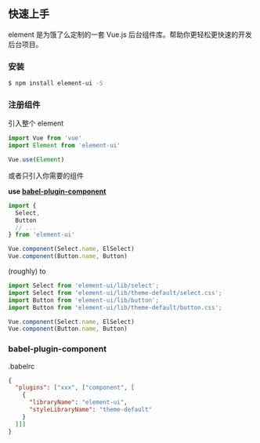 ## 快速上手

element 是为饿了么定制的一套 Vue.js 后台组件库。帮助你更轻松更快速的开发后台项目。

### 安装

```bash
$ npm install element-ui -S
```

### 注册组件

引入整个 element

```javascript
import Vue from 'vue'
import Element from 'element-ui'

Vue.use(Element)
```

或者只引入你需要的组件

**use [babel-plugin-component](https://github.com/QingWei-Li/babel-plugin-component)**

```javascript
import {
  Select,
  Button
  // ...
} from 'element-ui'

Vue.component(Select.name, ElSelect)
Vue.component(Button.name, Button)
```

(roughly) to

```javascript
import Select from 'element-ui/lib/select';
import Select from 'element-ui/lib/theme-default/select.css';
import Button from 'element-ui/lib/button';
import Button from 'element-ui/lib/theme-default/button.css';

Vue.component(Select.name, ElSelect)
Vue.component(Button.name, Button)
```

### babel-plugin-component

.babelrc

```json
{
  "plugins": ["xxx", ["component", [
    {
      "libraryName": "element-ui",
      "styleLibraryName": "theme-default"
    }
  ]]]
}
```
